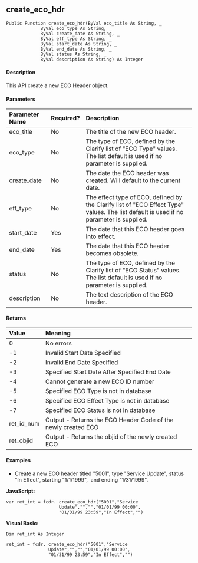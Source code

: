 create_eco_hdr
----------------

```
Public Function create_eco_hdr(ByVal eco_title As String, _
             ByVal eco_type As String, _
             ByVal create_date As String, _
             ByVal eff_type As String, _
             ByVal start_date As String, _
             ByVal end_date As String, _
             ByVal status As String, _
             ByVal description As String) As Integer
```

#### Description

This API create a new ECO Header object.

#### Parameters

| Parameter Name | Required? | Description |
|:--- |:--- |:--- |
| eco_title | No | The title of the new ECO header. |
| eco_type | No | The type of ECO, defined by the Clarify list of "ECO Type" values. The list default is used if no parameter is supplied. |
| create_date | No | The date the ECO header was created. Will default to the current date. |
| eff_type | No | The effect type of ECO, defined by the Clarify list of "ECO Effect Type" values. The list default is used if no parameter is supplied. |
| start_date | Yes | The date that this ECO header goes into effect. |
| end_date | Yes | The date that this ECO header becomes obsolete. |
| status | No | The type of ECO, defined by the Clarify list of "ECO Status" values. The list default is used if no parameter is supplied. |
| description | No | The text description of the ECO header. |

#### Returns

| Value | Meaning |
|:--- |:--- |
| 0 | No errors |
| -1 | Invalid Start Date Specified |
| -2 | Invalid End Date Specified |
| -3 | Specified Start Date After Specified End Date |
| -4 | Cannot generate a new ECO ID number |
| -5 | Specified ECO Type is not in database |
| -6 | Specified ECO Effect Type is not in database |
| -7 | Specified ECO Status is not in database |
| ret_id_num | Output - Returns the ECO Header Code of the newly created ECO |
| ret_objid | Output - Returns the objid of the newly created ECO |

#### Examples

*  Create a new ECO header titled "5001", type "Service Update", status "In Effect", starting "1/1/1999",  and ending "1/31/1999".

**JavaScript:**
```
var ret_int = fcdr. create_eco_hdr("5001","Service
                    Update","","","01/01/99 00:00",
                    "01/31/99 23:59","In Effect","")
```

**Visual Basic:**
```
Dim ret_int As Integer

ret_int = fcdr. create_eco_hdr("5001","Service
                Update","","","01/01/99 00:00",
                "01/31/99 23:59","In Effect","")
```